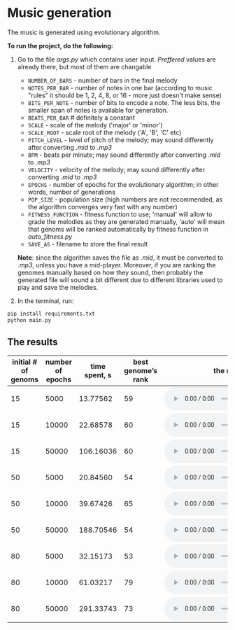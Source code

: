 # Music generation

The music is generated using evolutionary algorithm.

**To run the project, do the following:**

1. Go to the file _args.py_ which contains user input. _Preffered_ values are already there, but most of them are changable
    - `NUMBER_OF_BARS` - number of bars in the final melody
    - `NOTES_PER_BAR` - number of notes in one bar (according to music "rules" it should be 1, 2, 4, 8, or 16 - more just doesn't make sense)
    - `BITS_PER_NOTE` - number of bits to encode a note. The less bits, the smaller span of notes is available for generation.
    - `BEATS_PER_BAR` # definitely a constant
    - `SCALE` - scale of the melody ('major' or 'minor')
    - `SCALE_ROOT` - scale root of the melody ('A', 'B', 'C' etc)
    - `PITCH_LEVEL` - level of pitch of the melody; may sound differently after converting _.mid_ to _.mp3_
    - `BPM` - beats per minute; may sound differently after converting _.mid_ to _.mp3_
    - `VELOCITY` - velocity of the melody; may sound differently after converting _.mid_ to _.mp3_
    - `EPOCHS` - number of epochs for the evolutionary algorithm; in other words, number of generations
    - `POP_SIZE` - population size (high numbers are not recommended, as the algorithm converges very fast with any number)
    - `FITNESS_FUNCTION` - fitness function to use; 'manual' will allow to grade the melodies as they are generated manually, 'auto' will mean that genoms will be ranked automatically by fitness function in _auto\_fitness.py_
    - `SAVE_AS` - filename to store the final result

    **Note**: since the algorithm saves the file as _.mid_, it must be converted to _.mp3_, unless you have a _mid_-player. Moreover, if you are ranking the genomes manually based on how they sound, then probably the generated file will sound a bit different due to different libraries used to play and save the melodies.

2. In the terminal, run:

```bash
pip install requirements.txt
python main.py
```

## The results

| initial # of genoms | number of epochs | time spent, s | best genome’s rank | the result |
| ------------------- | ---------------- | ------------- | ------------------ | ---------- |
| 15                  | 5000             | 13.77562      | 59                 | <audio controls src="results/mp3/p15_e5000.mp3">           |
| 15                  | 10000            | 22.68578      | 60                 | <audio controls src="results/mp3/p15_e10000.mp3">           |
| 15                  | 50000            | 106.16036     | 60                 | <audio controls src="results/mp3/p15_e50000.mp3">           |
| 50                  | 5000             | 20.84560      | 54                 | <audio controls src="results/mp3/p50_e5000.mp3">           |
| 50                  | 10000            | 39.67426      | 65                 | <audio controls src="results/mp3/p50_e10000.mp3">           |
| 50                  | 50000            | 188.70546     | 54                 | <audio controls src="results/mp3/p50_e50000.mp3">           |
| 80                  | 5000             | 32.15173      | 53                 | <audio controls src="results/mp3/p80_e5000.mp3">           |
| 80                  | 10000            | 61.03217      | 79                 | <audio controls src="results/mp3/p80_e10000.mp3">           |
| 80                  | 50000            | 291.33743     | 73                 | <audio controls src="results/mp3/p80_e50000.mp3">           |